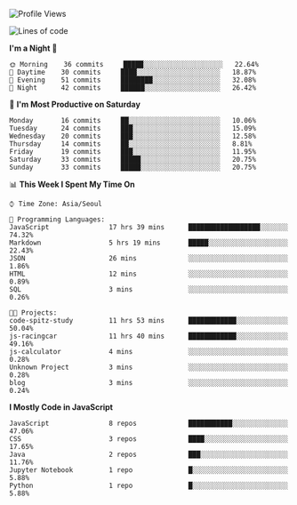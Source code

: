 <!--START_SECTION:waka-->
![Profile Views](http://img.shields.io/badge/Profile%20Views-0-blue)

![Lines of code](https://img.shields.io/badge/From%20Hello%20World%20I%27ve%20Written-90915%20lines%20of%20code-blue)

**I'm a Night 🦉** 

```text
🌞 Morning    36 commits     █████░░░░░░░░░░░░░░░░░░░░   22.64% 
🌆 Daytime    30 commits     ████░░░░░░░░░░░░░░░░░░░░░   18.87% 
🌃 Evening    51 commits     ████████░░░░░░░░░░░░░░░░░   32.08% 
🌙 Night      42 commits     ██████░░░░░░░░░░░░░░░░░░░   26.42%

```
📅 **I'm Most Productive on Saturday** 

```text
Monday       16 commits     ██░░░░░░░░░░░░░░░░░░░░░░░   10.06% 
Tuesday      24 commits     ███░░░░░░░░░░░░░░░░░░░░░░   15.09% 
Wednesday    20 commits     ███░░░░░░░░░░░░░░░░░░░░░░   12.58% 
Thursday     14 commits     ██░░░░░░░░░░░░░░░░░░░░░░░   8.81% 
Friday       19 commits     ███░░░░░░░░░░░░░░░░░░░░░░   11.95% 
Saturday     33 commits     █████░░░░░░░░░░░░░░░░░░░░   20.75% 
Sunday       33 commits     █████░░░░░░░░░░░░░░░░░░░░   20.75%

```


📊 **This Week I Spent My Time On** 

```text
⌚︎ Time Zone: Asia/Seoul

💬 Programming Languages: 
JavaScript               17 hrs 39 mins      ██████████████████░░░░░░░   74.32% 
Markdown                 5 hrs 19 mins       █████░░░░░░░░░░░░░░░░░░░░   22.43% 
JSON                     26 mins             ░░░░░░░░░░░░░░░░░░░░░░░░░   1.86% 
HTML                     12 mins             ░░░░░░░░░░░░░░░░░░░░░░░░░   0.89% 
SQL                      3 mins              ░░░░░░░░░░░░░░░░░░░░░░░░░   0.26%

🐱‍💻 Projects: 
code-spitz-study         11 hrs 53 mins      ████████████░░░░░░░░░░░░░   50.04% 
js-racingcar             11 hrs 40 mins      ████████████░░░░░░░░░░░░░   49.16% 
js-calculator            4 mins              ░░░░░░░░░░░░░░░░░░░░░░░░░   0.28% 
Unknown Project          3 mins              ░░░░░░░░░░░░░░░░░░░░░░░░░   0.28% 
blog                     3 mins              ░░░░░░░░░░░░░░░░░░░░░░░░░   0.24%

```

**I Mostly Code in JavaScript** 

```text
JavaScript               8 repos             ███████████░░░░░░░░░░░░░░   47.06% 
CSS                      3 repos             ████░░░░░░░░░░░░░░░░░░░░░   17.65% 
Java                     2 repos             ███░░░░░░░░░░░░░░░░░░░░░░   11.76% 
Jupyter Notebook         1 repo              █░░░░░░░░░░░░░░░░░░░░░░░░   5.88% 
Python                   1 repo              █░░░░░░░░░░░░░░░░░░░░░░░░   5.88%

```



<!--END_SECTION:waka-->
